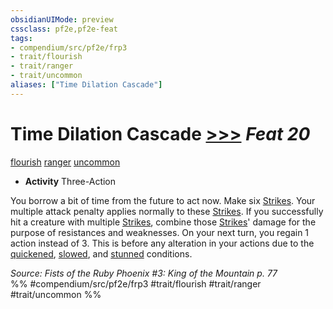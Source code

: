 ```yaml
---
obsidianUIMode: preview
cssclass: pf2e,pf2e-feat
tags:
- compendium/src/pf2e/frp3
- trait/flourish
- trait/ranger
- trait/uncommon
aliases: ["Time Dilation Cascade"]
---
```

# Time Dilation Cascade  [>>>](../../Rules/core-rulebook/chapter-9-playing-the-game.md#Actions "Three-Action") *Feat 20*  
[flourish](../../Rules/traits/flourish.md)  [ranger](../../Rules/traits/ranger.md)  [uncommon](../../Rules/traits/uncommon.md)  

- **Activity** Three-Action

You borrow a bit of time from the future to act now. Make six [Strikes](../../Rules/actions/strike.md). Your multiple attack penalty applies normally to these [Strikes](../../Rules/actions/strike.md). If you successfully hit a creature with multiple [Strikes](../../Rules/actions/strike.md), combine those [Strikes](../../Rules/actions/strike.md)' damage for the purpose of resistances and weaknesses. On your next turn, you regain 1 action instead of 3. This is before any alteration in your actions due to the [quickened](../../Rules/conditions.md#Quickened), [slowed](../../Rules/conditions.md#Slowed), and [stunned](../../Rules/conditions.md#Stunned) conditions.

*Source: Fists of the Ruby Phoenix #3: King of the Mountain p. 77*  
%% #compendium/src/pf2e/frp3 #trait/flourish #trait/ranger #trait/uncommon %%